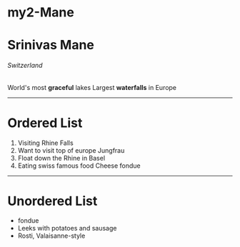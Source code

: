 # my2-Mane
# Srinivas Mane
###### Switzerland
World's most **graceful** lakes
Largest **waterfalls** in Europe

***

# Ordered List

1. Visiting Rhine Falls
2. Want to visit top of europe Jungfrau
3. Float down the Rhine in Basel
4. Eating swiss famous food Cheese fondue

***

# Unordered List

* fondue
* Leeks with potatoes and sausage
* Rosti, Valaisanne-style